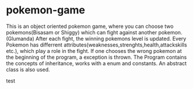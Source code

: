# pokemon-game
This is an object oriented pokemon game, where you can choose two pokemons(Bisasam or Shiggy) which can fight against another pokemon.(Glumanda)
After each fight, the winning pokemons level is updated. Every Pokemon has differrent attributes(weaknesses,strenghts,health,attackskills etc.), which play a role in the fight.
If one chooses the wrong pokemon at the beginning of the program, a exception is thrown.
The Program contains the concepts of inheritance, works with a enum and constants. An abstract class is also used.



test

